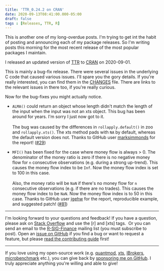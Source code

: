 ```yaml
---
title: 'TTR_0.24.2 on CRAN'
date: 2020-09-13T08:41:00.000-05:00
draft: false
tags : [Releases, TTR, R]
---
```

  
This is another one of my long-overdue posts. I'm trying to get int the habit of posting and announcing each of my package releases. So I'm writing posts this morning for the most recent release of the most popular packages I maintain.

I released an updated version of [TTR](http://cran.r-project.org/package=TTR) to [CRAN](http://cran.r-project.org/) on 2020-09-01.

This is mainly a bug-fix release. There were several issues in the underlying C code that caused various issues. I'll spare you the gory details. If you're really interested, you can find them in the [CHANGES](https://github.com/joshuaulrich/TTR/blob/27ea28698295f56447fcc87ad515140bdb35c8a5/CHANGES) file. There are links to the relevant issues in there too, if you're really curious.

Now for the bug-fixes you might actually notice.

- `ALMA()` could return an object whose length didn't match the length of the input when the input was not an xts object. This bug has been around for years. I'm sorry I just now got to it.
\
\
The bug was caused by the differences in `rollapply.default()` in zoo and `rollapply.xts()`. The xts method pads with `NA` by default, whereas the default version does not. Thanks to GitHub user [marksimmonds](https://github.com/marksimmonds) for the report! ([#29](https://github.com/joshuaulrich/TTR/issues/29))

- `MFI()` has been fixed for the case where money flow is always > 0. The denominator of the money ratio is zero if there is no negative money flow for `n` consecutive observations (e.g. during a strong up-trend). This causes the money flow index to be `Inf`. Now the money flow index is set to 100 in this case.
\
\
Also, the money ratio will be `NaN` if there's no money flow for `n` consecutive observations (e.g. if there are no trades). This causes the money flow index to be `NaN`. Now the money flow index is to 50 in this case.  Thanks to GitHub user [jgehw](https://github.com/jgehw) for the report, reproducible example, and suggested patch! ([#81](https://github.com/joshuaulrich/TTR/issues/81))

----

I'm looking forward to your questions and feedback! If you have a question, please ask on [Stack Overflow](http://stackoverflow.com/questions/tagged/r) and use the \[r\] and \[xts\] tags.  Or you can send an email to the [R-SIG-Finance](https://stat.ethz.ch/mailman/listinfo/r-sig-finance) mailing list (you must subscribe to post). Open an [issue on GitHub](https://github.com/joshuaulrich/xts/issues) if you find a bug or want to request a feature, but please [read the contributing guide](https://github.com/joshuaulrich/xts/blob/master/CONTRIBUTING.md) first!

----

If you love using my open-source work (e.g. [quantmod](https://cran.r-project.org/package=quantmod), [xts](https://cran.r-project.org/package=xts), [IBrokers](https://cran.r-project.org/package=IBrokers), [microbenchmark](https://cran.r-project.org/package=microbenchmark) etc.), you can give back by [sponsoring me on GitHub](https://github.com/sponsors/joshuaulrich/). I truly appreciate anything you're willing and able to give!
